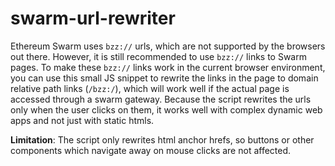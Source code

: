 # swarm-url-rewriter

Ethereum Swarm uses `bzz://` urls, which are not supported by the browsers out there.
However, it is still recommended to use `bzz://` links to Swarm pages. To make these `bzz://` links work in the current browser environment, you can use this small JS snippet to rewrite the links in the page to domain relative path links (`/bzz:/`), which will work well if the actual page is accessed through a swarm gateway.
Because the script rewrites the urls only when the user clicks on them, it works well with complex dynamic web apps and not just with static htmls.

**Limitation**: The script only rewrites html anchor hrefs, so buttons or other components which navigate away on mouse clicks are not affected.
